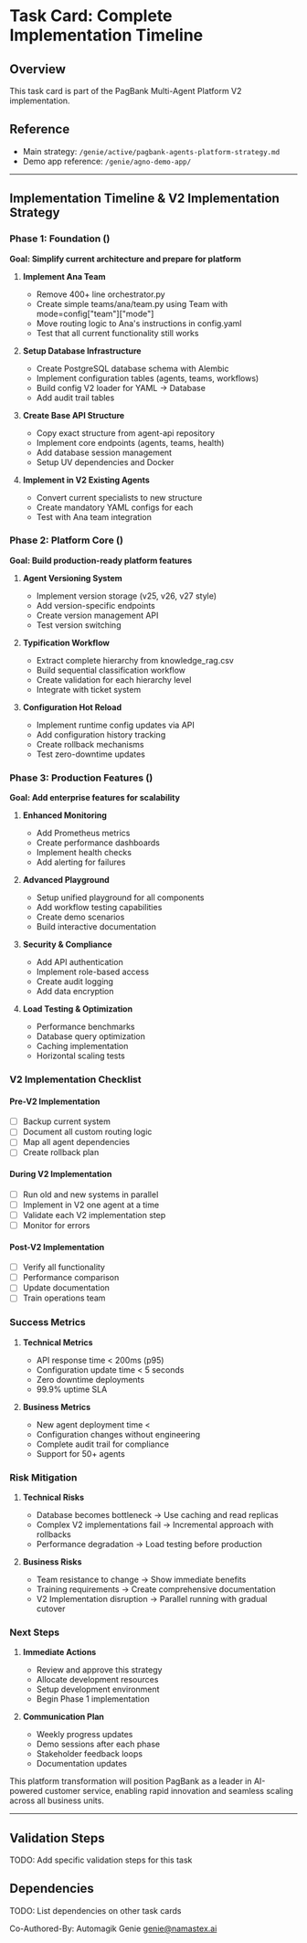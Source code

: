 # Task Card: Complete Implementation Timeline

## Overview
This task card is part of the PagBank Multi-Agent Platform V2 implementation.

## Reference
- Main strategy: `/genie/active/pagbank-agents-platform-strategy.md`
- Demo app reference: `/genie/agno-demo-app/`

---

## Implementation Timeline & V2 Implementation Strategy

### Phase 1: Foundation ()
**Goal: Simplify current architecture and prepare for platform**

1. **Implement Ana Team** 
   - Remove 400+ line orchestrator.py 
   - Create simple teams/ana/team.py using Team with mode=config["team"]["mode"]
   - Move routing logic to Ana's instructions in config.yaml
   - Test that all current functionality still works

2. **Setup Database Infrastructure** 
   - Create PostgreSQL database schema with Alembic
   - Implement configuration tables (agents, teams, workflows)
   - Build config V2 loader for YAML → Database
   - Add audit trail tables

3. **Create Base API Structure** 
   - Copy exact structure from agent-api repository
   - Implement core endpoints (agents, teams, health)
   - Add database session management
   - Setup UV dependencies and Docker

4. **Implement in V2 Existing Agents** 
   - Convert current specialists to new structure
   - Create mandatory YAML configs for each
   - Test with Ana team integration

### Phase 2: Platform Core ()
**Goal: Build production-ready platform features**

1. **Agent Versioning System** 
   - Implement version storage (v25, v26, v27 style)
   - Add version-specific endpoints
   - Create version management API
   - Test version switching

2. **Typification Workflow** 
   - Extract complete hierarchy from knowledge_rag.csv
   - Build sequential classification workflow
   - Create validation for each hierarchy level
   - Integrate with ticket system

3. **Configuration Hot Reload** 
   - Implement runtime config updates via API
   - Add configuration history tracking
   - Create rollback mechanisms
   - Test zero-downtime updates

### Phase 3: Production Features ()
**Goal: Add enterprise features for scalability**

1. **Enhanced Monitoring** 
   - Add Prometheus metrics
   - Create performance dashboards
   - Implement health checks
   - Add alerting for failures

2. **Advanced Playground** 
   - Setup unified playground for all components
   - Add workflow testing capabilities
   - Create demo scenarios
   - Build interactive documentation

3. **Security & Compliance** 
   - Add API authentication
   - Implement role-based access
   - Create audit logging
   - Add data encryption

4. **Load Testing & Optimization** 
   - Performance benchmarks
   - Database query optimization
   - Caching implementation
   - Horizontal scaling tests

### V2 Implementation Checklist

#### Pre-V2 Implementation
- [ ] Backup current system
- [ ] Document all custom routing logic
- [ ] Map all agent dependencies
- [ ] Create rollback plan

#### During V2 Implementation
- [ ] Run old and new systems in parallel
- [ ] Implement in V2 one agent at a time
- [ ] Validate each V2 implementation step
- [ ] Monitor for errors

#### Post-V2 Implementation
- [ ] Verify all functionality
- [ ] Performance comparison
- [ ] Update documentation
- [ ] Train operations team

### Success Metrics

1. **Technical Metrics**
   - API response time < 200ms (p95)
   - Configuration update time < 5 seconds
   - Zero downtime deployments
   - 99.9% uptime SLA

2. **Business Metrics**
   - New agent deployment time < 
   - Configuration changes without engineering
   - Complete audit trail for compliance
   - Support for 50+ agents

### Risk Mitigation

1. **Technical Risks**
   - Database becomes bottleneck → Use caching and read replicas
   - Complex V2 implementations fail → Incremental approach with rollbacks
   - Performance degradation → Load testing before production

2. **Business Risks**
   - Team resistance to change → Show immediate benefits
   - Training requirements → Create comprehensive documentation
   - V2 Implementation disruption → Parallel running with gradual cutover

### Next Steps

1. **Immediate Actions**
   - Review and approve this strategy
   - Allocate development resources
   - Setup development environment
   - Begin Phase 1 implementation

2. **Communication Plan**
   - Weekly progress updates
   - Demo sessions after each phase
   - Stakeholder feedback loops
   - Documentation updates

This platform transformation will position PagBank as a leader in AI-powered customer service, enabling rapid innovation and seamless scaling across all business units.

---

## Validation Steps
TODO: Add specific validation steps for this task

## Dependencies
TODO: List dependencies on other task cards

Co-Authored-By: Automagik Genie <genie@namastex.ai>
